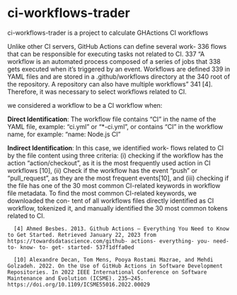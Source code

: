 # ci-workflows-trader
ci-workflows-trader is a project to calculate GHActions CI workflows

Unlike other CI servers, GitHub Actions can define several work- 336 flows that can be responsible for executing tasks not related to CI. 337 “A workflow is an automated process composed of a series of jobs that 338 gets executed when it’s triggered by an event. Workflows are defined 339 in YAML files and are stored in a .github/workflows directory at the 340 root of the repository. A repository can also have multiple workflows” 341 [4]. 
Therefore, it was necessary to select workflows related to CI.

we considered a workflow to be a CI workflow when:

**Direct Identification**: The workflow file contains “CI” in the name of the YAML file, example: “ci.yml” or “*-ci.yml”, or contains “CI” in the workflow name, for example: “name: Node.js CI”

**Indirect Identification**: In this case, we identified work- flows related to CI by the file content using three criteria: (i) checking if the workflow has the action “action/checkout”, as it is the most frequently used action in CI workflows [10], (ii) Check if the workflow has the event “push” or
“pull_request”, as they are the most frequent events[10], and (iii) checking if the file has one of the 30 most common CI-related keywords in workflow file metadata. To find the most common CI-related keywords, we downloaded the con- tent of all workflows files directly identified as CI workflow, tokenized it, and manually identified the 30 most common tokens related to CI.


      [4] Ahmed Besbes. 2013. Github Actions — Everything You Need to Know to Get Started. Retrieved January 22, 2023 from https://towardsdatascience.com/github- actions- everything- you- need- to- know- to- get- started- 537f1dffa0ed

      [10] Alexandre Decan, Tom Mens, Pooya Rostami Mazrae, and Mehdi Golzadeh. 2022. On the Use of GitHub Actions in Software Development Repositories. In 2022 IEEE International Conference on Software Maintenance and Evolution (ICSME). 235–245. https://doi.org/10.1109/ICSME55016.2022.00029
